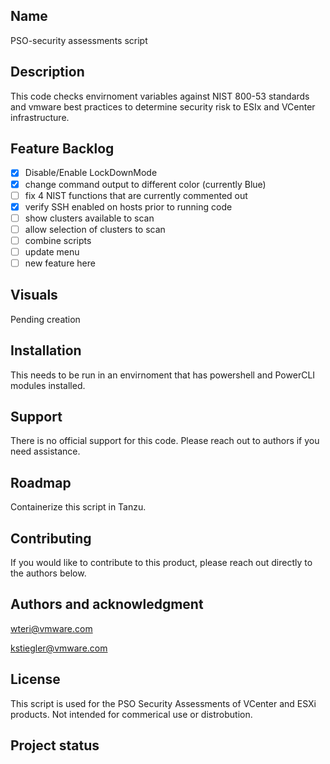 ## Name
PSO-security assessments script

## Description
This code checks envirnoment variables against NIST 800-53 standards and vmware best practices to determine security risk to ESIx and VCenter infrastructure. 

## Feature Backlog
- [x] Disable/Enable LockDownMode 
- [x] change command output to different color (currently Blue)
- [ ] fix 4 NIST functions that are currently commented out
- [x] verify SSH enabled on hosts prior to running code
- [ ] show clusters available to scan
- [ ] allow selection of clusters to scan
- [ ] combine scripts
- [ ] update menu 
- [ ] new feature here

## Visuals
Pending creation

## Installation
This needs to be run in an envirnoment that has powershell and PowerCLI modules installed.

## Support
There is no official support for this code. Please reach out to authors if you need assistance.

## Roadmap
Containerize this script in Tanzu.

## Contributing
If you would like to contribute to this product, please reach out directly to the authors below. 

## Authors and acknowledgment
wteri@vmware.com

kstiegler@vmware.com

## License
This script is used for the PSO Security Assessments of VCenter and ESXi products. Not intended for commerical use or distrobution. 

## Project status

